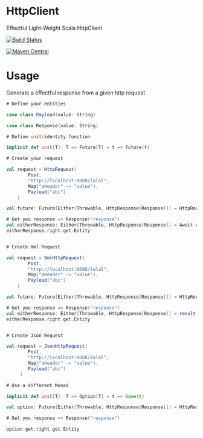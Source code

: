 # HttpClient
Effectful Light-Weight Scala HttpClient 

[![Build Status](https://travis-ci.org/MideO/HttpClient.svg?branch=master)](https://travis-ci.org/MideO/HttpClient)

[![Maven Central](https://maven-badges.herokuapp.com/maven-central/com.github.mideo/httpclient_2.12/badge.svg)](http://search.maven.org/#search%7Cga%7C1%7Cg%3A%22com.github.mideo%22%20a%3A%22httpclient_2.12%22)



# Usage
Generate a effectful response from a given http request

```scala
# Define your entities

case class Payload(value: String)

case class Response(value: String)

# Define unit/identity function

implicit def unit[T]: T => Future[T] = t => Future(t)

# Create your request

val request = HttpRequest(
        Post,
        "http://localhost:8080/lalal",
        Map("aHeader" -> "value"),
        Payload("abc")
    )

val future: Future[Either[Throwable, HttpResponse[Response]]] = HttpRequestSender.send(request)

# Get you response => Response("response")
val eitherResponse: Either[Throwable, HttpResponse[Response]] = Await.result(future, 5 seconds)
eitherResponse.right.get.Entity


# Create Xml Request

val request = XmlHttpRequest(
        Post,
        "http://localhost:8080/lalal",
        Map("aHeader" -> "value"),
        Payload("abc")
    )

val future: Future[Either[Throwable, HttpResponse[Response]]] = HttpRequestSender.send(request)

# Get you response => Response("response")
val eitherResponse: Either[Throwable, HttpResponse[Response]] = result(future, 5 seconds)
eitherResponse.right.get.Entity


# Create Json Request

val request = JsonHttpRequest(
        Post,
        "http://localhost:8080/lalal",
        Map("aHeader" -> "value"),
        Payload("abc")
     )

# Use a different Monad

implicit def unit[T]: T => Option[T] = t => Some(t)

val option: Future[Either[Throwable, HttpResponse[Response]]] = HttpRequestSender.send(request)

# Get you response => Response("response")

option.get.right.get.Entity
 

```